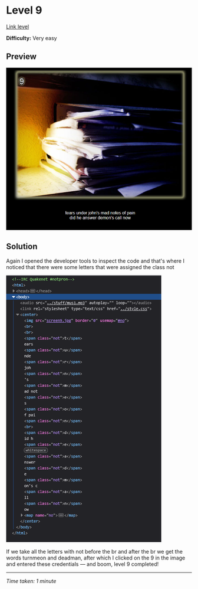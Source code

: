 # Level 9

[Link level](https://www.deathball.net/notpron/luv2music/paulisdead.htm)

**Difficulty:** Very easy

## Preview
![Level 9](../images/level9.png)

## Solution
Again I opened the developer tools to inspect the code and that's where I noticed that there were some letters that were assigned the class not

![Level 9 inspected](../images/level9_inspected.png)

If we take all the letters with not before the br and after the br we get the words turnmeon and deadman, after which I clicked on the 9 in the image and entered these credentials — and boom, level 9 completed!

---


_Time taken: 1 minute_
